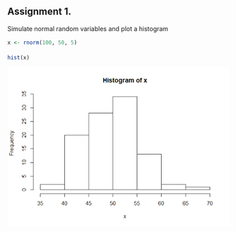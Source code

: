 Assignment 1.
-------------

Simulate normal random variables and plot a histogram

``` r
x <- rnorm(100, 50, 5)

hist(x)
```

![](assignment-1_files/figure-markdown_github/unnamed-chunk-1-1.png)
